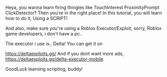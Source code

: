 Heya, you wanna learn firing thingies like
TouchInterest
ProximityPrompt
ClickDetector?
Then you're in the right place!
In this tutorial,
you will learn how to do it,
Using a SCRIPT!

And also, make sure you're using a
Roblox Executor/Exploit, sorry,
Roblox game developers,
i don't have a pc..

The executor i use is..
Delta!
You can get it on

https://deltaexploits.gg/
And if you dont want more ads,
https://deltaexploits.gg/delta-executor-mobile

GoodLuck learning scripting, buddy!
